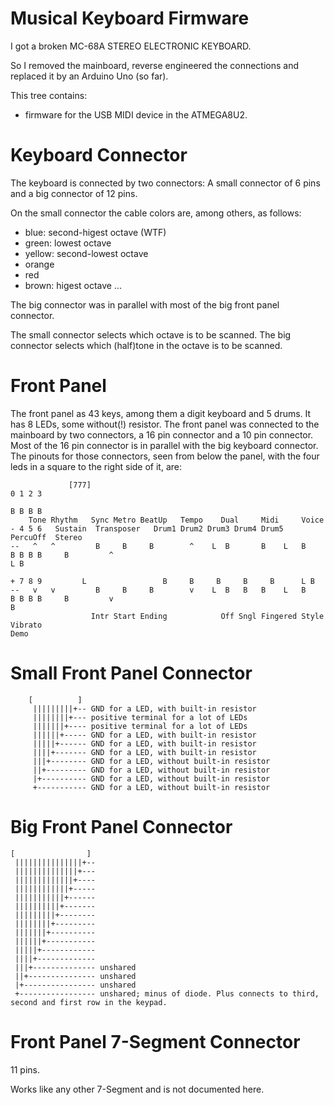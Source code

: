 Musical Keyboard Firmware
=========================

I got a broken MC-68A STEREO ELECTRONIC KEYBOARD. 

So I removed the mainboard, reverse engineered the connections and replaced it by an Arduino Uno (so far).

This tree contains:
- firmware for the USB MIDI device in the ATMEGA8U2.

Keyboard Connector
==================
The keyboard is connected by two connectors:
A small connector of 6 pins and a big connector of 12 pins.

On the small connector the cable colors are, among others, as follows:
  * blue: second-higest octave (WTF)
  * green: lowest octave
  * yellow: second-lowest octave
  * orange
  * red
  * brown: higest octave
  ...

The big connector was in parallel with most of the big front panel connector.

The small connector selects which octave is to be scanned.
The big connector selects which (half)tone in the octave is to be scanned.

Front Panel
===========
The front panel as 43 keys, among them a digit keyboard and 5 drums. It has 8 LEDs, some without(!) resistor.
The front panel was connected to the mainboard by two connectors, a 16 pin connector and a 10 pin connector.
Most of the 16 pin connector is in parallel with the big keyboard connector.
The pinouts for those connectors, seen from below the panel, with the four leds in a square to the right side of it, are:

                 [777]                                                       0 1 2 3
                                                                             B B B B
        Tone Rhythm   Sync Metro BeatUp   Tempo    Dual     Midi     Voice   - 4 5 6   Sustain  Transposer   Drum1 Drum2 Drum3 Drum4 Drum5     PercuOff  Stereo
    --   ^   ^         B     B     B        ^    L  B       B    L   B       B B B B     B         ^                                                     L B
                                                                             + 7 8 9         L                 B     B     B     B     B      L B         
    --   v   v         B     B     B        v    L  B   B   B    L   B       B B B B     B         v                                                       B
                      Intr Start Ending            Off Sngl Fingered Style             Vibrato                                                            Demo

Small Front Panel Connector
===========================

        [          ]
         |||||||||+-- GND for a LED, with built-in resistor
         ||||||||+--- positive terminal for a lot of LEDs
         |||||||+---- positive terminal for a lot of LEDs
         ||||||+----- GND for a LED, with built-in resistor
         |||||+------ GND for a LED, with built-in resistor
         ||||+------- GND for a LED, with built-in resistor
         |||+-------- GND for a LED, without built-in resistor
         ||+--------- GND for a LED, without built-in resistor
         |+---------- GND for a LED, without built-in resistor
         +----------- GND for a LED, without built-in resistor

Big Front Panel Connector
=========================

    [                ]
     |||||||||||||||+-- 
     ||||||||||||||+--- 
     |||||||||||||+---- 
     ||||||||||||+----- 
     |||||||||||+------ 
     ||||||||||+------- 
     |||||||||+-------- 
     ||||||||+--------- 
     |||||||+---------- 
     ||||||+----------- 
     |||||+------------ 
     ||||+------------- 
     |||+-------------- unshared
     ||+--------------- unshared
     |+---------------- unshared
     +----------------- unshared; minus of diode. Plus connects to third, second and first row in the keypad.

Front Panel 7-Segment Connector
===============================

11 pins.

Works like any other 7-Segment and is not documented here.
